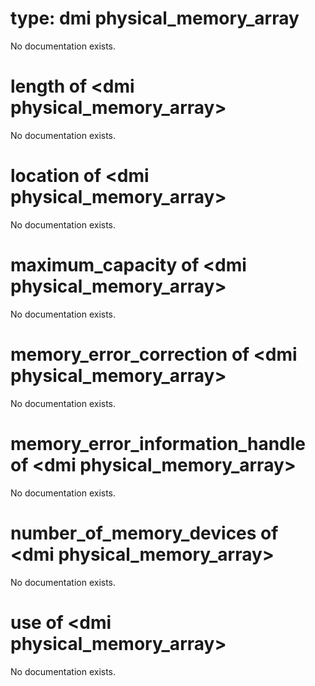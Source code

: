 # type: dmi physical_memory_array

No documentation exists.

# length of &lt;dmi physical_memory_array&gt;

No documentation exists.

# location of &lt;dmi physical_memory_array&gt;

No documentation exists.

# maximum_capacity of &lt;dmi physical_memory_array&gt;

No documentation exists.

# memory_error_correction of &lt;dmi physical_memory_array&gt;

No documentation exists.

# memory_error_information_handle of &lt;dmi physical_memory_array&gt;

No documentation exists.

# number_of_memory_devices of &lt;dmi physical_memory_array&gt;

No documentation exists.

# use of &lt;dmi physical_memory_array&gt;

No documentation exists.
